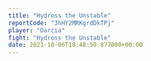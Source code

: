 ```yaml
---
title: "Hydross the Unstable"
reportCode: "3hHY2MRKgrdDkTPj"
player: "Darcia"
fight: "Hydross the Unstable"
date: 2021-10-06T18:48:50.877000+00:00
---
```

